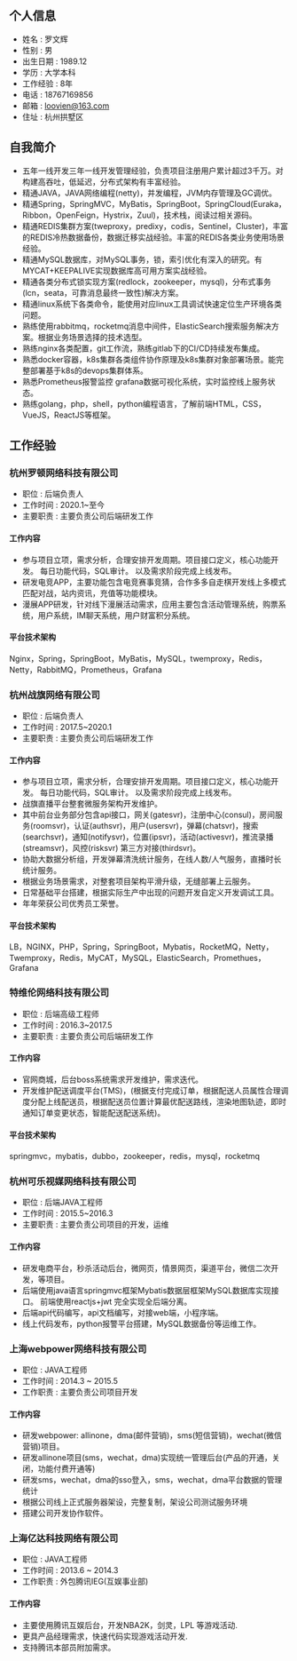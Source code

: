 ## 个人信息

- 姓名     : 罗文辉
- 性别     : 男
- 出生日期 : 1989.12
- 学历     : 大学本科
- 工作经验 : 8年
- 电话     : 18767169856
- 邮箱     : loovien@163.com
- 住址     : 杭州拱墅区

## 自我简介

- 五年一线开发三年一线开发管理经验，负责项目注册用户累计超过3千万。对构建高吞吐，低延迟，分布式架构有丰富经验。
- 精通JAVA，JAVA网络编程(netty)，并发编程，JVM内存管理及GC调优。
- 精通Spring，SpringMVC，MyBatis，SpringBoot，SpringCloud(Euraka，Ribbon，OpenFeign，Hystrix，Zuul)，技术栈，阅读过相关源码。
- 精通REDIS集群方案(tweproxy，predixy，codis，Sentinel，Cluster)，丰富的REDIS冷热数据备份，数据迁移实战经验。丰富的REDIS各类业务使用场景经验。
- 精通MySQL数据库，对MySQL事务，锁，索引优化有深入的研究。有MYCAT+KEEPALIVE实现数据库高可用方案实战经验。
- 精通各类分布式锁实现方案(redlock，zookeeper，mysql)，分布式事务(lcn，seata，可靠消息最终一致性)解决方案。
- 精通linux系统下各类命令，能使用对应linux工具调试快速定位生产环境各类问题。
- 熟练使用rabbitmq，rocketmq消息中间件，ElasticSearch搜索服务解决方案。根据业务场景选择的技术选型。
- 熟练nginx各类配置，git工作流，熟练gitlab下的CI/CD持续发布集成。
- 熟悉docker容器，k8s集群各类组件协作原理及k8s集群对象部署场景。能完整部署基于k8s的devops集群体系。
- 熟悉Prometheus报警监控 grafana数据可视化系统，实时监控线上服务状态。
- 熟练golang，php，shell，python编程语言，了解前端HTML，CSS，VueJS，ReactJS等框架。

## 工作经验


### 杭州罗顿网络科技有限公司

- 职位     : 后端负责人
- 工作时间 : 2020.1~至今
- 主要职责 : 主要负责公司后端研发工作

#### 工作内容

- 参与项目立项，需求分析，合理安排开发周期。项目接口定义，核心功能开发。 每日功能代码，SQL审计。 以及需求阶段完成上线发布。
- 研发电竞APP，主要功能包含电竞赛事竞猜，合作多多自走棋开发线上多模式匹配对战，站内资讯，充值等功能模块。
- 漫展APP研发，针对线下漫展活动需求，应用主要包含活动管理系统，购票系统，用户系统，IM聊天系统，用户财富积分系统。

#### 平台技术架构

Nginx，Spring，SpringBoot，MyBatis，MySQL，twemproxy，Redis，Netty，RabbitMQ，Prometheus，Grafana

### 杭州战旗网络有限公司

- 职位     : 后端负责人
- 工作时间 : 2017.5~2020.1
- 主要职责 : 主要负责公司后端研发工作

#### 工作内容

- 参与项目立项，需求分析，合理安排开发周期。项目接口定义，核心功能开发。 每日功能代码，SQL审计。 以及需求阶段完成上线发布。
- 战旗直播平台整套微服务架构开发维护。
- 其中前台业务部分包含api接口，网关(gatesvr)，注册中心(consul)，房间服务(roomsvr)，认证(authsvr)，用户(usersvr)，弹幕(chatsvr)，搜索(searchsvr)，通知(notifysvr)，位置(ipsvr)，活动(activesvr)，推流录播(streamsvr)，风控(risksvr) 第三方对接(thirdsvr)。
- 协助大数据分析组，开发弹幕清洗统计服务，在线人数/人气服务，直播时长统计服务。
- 根据业务场景需求，对整套项目架构平滑升级，无缝部署上云服务。
- 日常基础平台搭建，根据实际生产中出现的问题开发自定义开发调试工具。
- 年年荣获公司优秀员工荣誉。

#### 平台技术架构

LB，NGINX，PHP，Spring，SpringBoot，Mybatis，RocketMQ，Netty，Twemproxy，Redis，MyCAT，MySQL，ElasticSearch，Promethues，Grafana

### 特维伦网络科技有限公司

- 职位     : 后端高级工程师
- 工作时间 : 2016.3~2017.5
- 主要职责 : 主要负责公司后端研发工作

#### 工作内容

- 官网商城，后台boss系统需求开发维护，需求迭代。
- 开发维护配送调度平台(TMS)，(根据支付完成订单，根据配送人员属性合理调度分配上线配送员，根据配送员位置计算最优配送路线，渲染地图轨迹，即时通知订单变更状态，智能配送配送系统)。

#### 平台技术架构

springmvc，mybatis，dubbo，zookeeper，redis，mysql，rocketmq

### 杭州可乐视媒网络科技有限公司

- 职位     : 后端JAVA工程师
- 工作时间 : 2015.5~2016.3
- 主要职责 : 主要负责公司项目的开发，运维

#### 工作内容

- 研发电商平台，秒杀活动后台，微网页，情景网页，渠道平台，微信二次开发，等项目。
- 后端使用java语言springmvc框架Mybatis数据层框架MySQL数据库实现接口。 前端使用reactjs+jwt 完全实现全后端分离。
- 后端api代码编写，api文档编写，对接web端，小程序端。
- 线上代码发布，python报警平台搭建，MySQL数据备份等运维工作。

### 上海webpower网络科技有限公司

- 职位     : JAVA工程师
- 工作时间 : 2014.3 ~ 2015.5
- 工作职责 : 主要负责公司项目开发

#### 工作内容

- 研发webpower: allinone，dma(邮件营销)，sms(短信营销)，wechat(微信营销)项目。
- 研发allinone项目(sms，wechat，dma)实现统一管理后台(产品的开通，关闭，功能付费开通等)
- 研发sms，wechat，dma的sso登入，sms，wechat，dma平台数据的管理统计
- 根据公司线上正式服务器架设，完整复制，架设公司测试服务环境
- 搭建公司开发协作软件。

### 上海亿达科技网络有限公司

- 职位     : JAVA工程师
- 工作时间 : 2013.6 ~ 2014.3
- 工作职责 : 外包腾讯IEG(互娱事业部)

#### 工作内容

- 主要使用腾讯互娱后台，开发NBA2K，剑灵，LPL 等游戏活动.
- 更具产品经理需求，快速代码实现游戏活动开发.
- 支持腾讯本部员附加需求。
